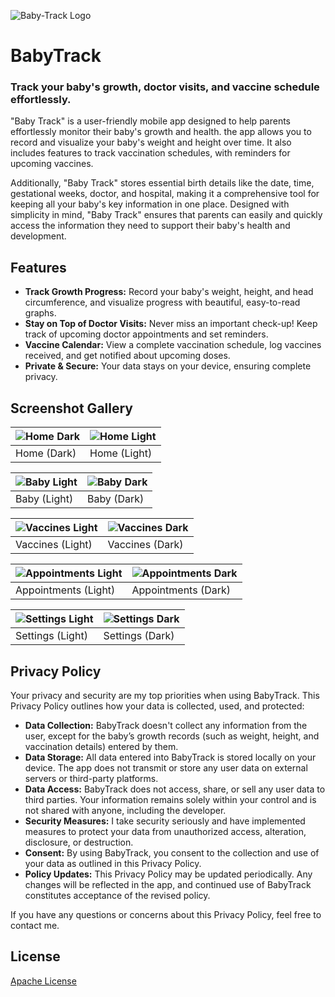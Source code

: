 ![Baby-Track Logo](docs/logo.png)

# BabyTrack
### Track your baby's growth, doctor visits, and vaccine schedule effortlessly.

"Baby Track" is a user-friendly mobile app designed to help parents effortlessly monitor their baby's growth and health. the app allows you to record and visualize your baby's weight and height over time. It also includes features to track vaccination schedules, with reminders for upcoming vaccines.

Additionally, "Baby Track" stores essential birth details like the date, time, gestational weeks, doctor, and hospital, making it a comprehensive tool for keeping all your baby's key information in one place. Designed with simplicity in mind, "Baby Track" ensures that parents can easily and quickly access the information they need to support their baby's health and development.

## Features

- **Track Growth Progress:** Record your baby's weight, height, and head circumference, and visualize progress with beautiful, easy-to-read graphs.
- **Stay on Top of Doctor Visits:** Never miss an important check-up! Keep track of upcoming doctor appointments and set reminders.
- **Vaccine Calendar:** View a complete vaccination schedule, log vaccines received, and get notified about upcoming doses.
- **Private & Secure:** Your data stays on your device, ensuring complete privacy.

## Screenshot Gallery

| ![Home Dark](docs/home-dark.jpg) | ![Home Light](docs/home-light.jpg) |
|----------------------------|-----------------------------|
| Home (Dark) | Home (Light) |

| ![Baby Light](docs/baby-light.jpg) | ![Baby Dark](docs/baby-dark.jpg) |
|-----------------------------------------|----------------------------------------|
| Baby (Light) | Baby (Dark) |

| ![Vaccines Light](docs/vaccines-light.jpg) | ![Vaccines Dark](docs/vaccines-dark.jpg) |
|-----------------------------------------|----------------------------------------|
| Vaccines (Light) | Vaccines (Dark) |

| ![Appointments Light](docs/appointments-light.jpg) | ![Appointments Dark](docs/appointments-dark.jpg)
|-----------------------------------------|----------------------------------------|
| Appointments (Light) | Appointments (Dark) |

| ![Settings Light](docs/preferences-light.jpg) | ![Settings Dark](docs/preferences-dark.jpg) |
|-----------------------------------------|----------------------------------------|
| Settings (Light) | Settings (Dark) |


## Privacy Policy

Your privacy and security are my top priorities when using BabyTrack. This Privacy Policy outlines how your data is collected, used, and protected:

- **Data Collection:** BabyTrack doesn't collect any information from the user, except for the baby’s growth records (such as weight, height, and vaccination details) entered by them.
- **Data Storage:** All data entered into BabyTrack is stored locally on your device. The app does not transmit or store any user data on external servers or third-party platforms.
- **Data Access:** BabyTrack does not access, share, or sell any user data to third parties. Your information remains solely within your control and is not shared with anyone, including the developer.
- **Security Measures:** I take security seriously and have implemented measures to protect your data from unauthorized access, alteration, disclosure, or destruction.
- **Consent:** By using BabyTrack, you consent to the collection and use of your data as outlined in this Privacy Policy.
- **Policy Updates:** This Privacy Policy may be updated periodically. Any changes will be reflected in the app, and continued use of BabyTrack constitutes acceptance of the revised policy.

If you have any questions or concerns about this Privacy Policy, feel free to contact me.

## License

[Apache License](LICENSE)

